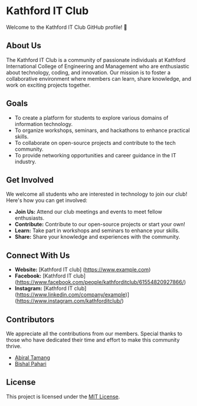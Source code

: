 # Kathford IT Club

Welcome to the Kathford IT Club GitHub profile! 🚀

## About Us

The Kathford IT Club is a community of passionate individuals at Kathford International College of Engineering and Management who are enthusiastic about technology, coding, and innovation. Our mission is to foster a collaborative environment where members can learn, share knowledge, and work on exciting projects together.

## Goals

- To create a platform for students to explore various domains of information technology.
- To organize workshops, seminars, and hackathons to enhance practical skills.
- To collaborate on open-source projects and contribute to the tech community.
- To provide networking opportunities and career guidance in the IT industry.

## Get Involved

We welcome all students who are interested in technology to join our club! Here's how you can get involved:

- **Join Us:** Attend our club meetings and events to meet fellow enthusiasts.
- **Contribute:** Contribute to our open-source projects or start your own!
- **Learn:** Take part in workshops and seminars to enhance your skills.
- **Share:** Share your knowledge and experiences with the community.

## Connect With Us

- **Website:** [Kathford IT club] (https://www.example.com)
- **Facebook:**  [Kathford IT club] (https://www.facebook.com/people/kathforditclub/61554820927866/)
- **Instagram:**  [Kathford IT club] (https://www.linkedin.com/company/example)](https://www.instagram.com/kathforditclub/)


## Contributors

We appreciate all the contributions from our members. Special thanks to those who have dedicated their time and effort to make this community thrive.

- [Abiral Tamang](https://github.com/abiraltamang)
- [Bishal Pahari](https://github.com/Bishal-Pahari)

## License

This project is licensed under the [MIT License](LICENSE).
